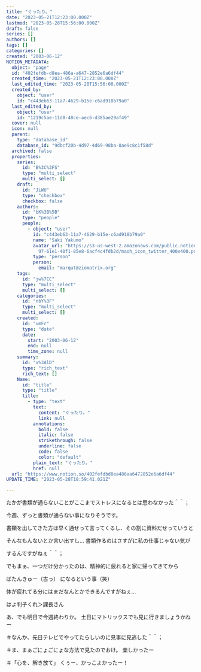 ```yaml
---
title: "ぐったり。"
date: "2023-05-21T12:23:00.000Z"
lastmod: "2023-05-28T15:56:00.000Z"
draft: false
series: []
authors: []
tags: []
categories: []
created: "2003-06-12"
NOTION_METADATA:
  object: "page"
  id: "402fefdb-d8ea-486a-a647-2852e6a6df44"
  created_time: "2023-05-21T12:23:00.000Z"
  last_edited_time: "2023-05-28T15:56:00.000Z"
  created_by:
    object: "user"
    id: "c443eb63-11a7-4629-b15e-c6ad918b79a0"
  last_edited_by:
    object: "user"
    id: "1219c5ae-11d8-48ce-aec6-d385ae29af49"
  cover: null
  icon: null
  parent:
    type: "database_id"
    database_id: "9dbcf20b-4d97-4d69-98ba-8ae9c8c1f58d"
  archived: false
  properties:
    series:
      id: "B%3C%3FS"
      type: "multi_select"
      multi_select: []
    draft:
      id: "JiWU"
      type: "checkbox"
      checkbox: false
    authors:
      id: "bK%3B%5B"
      type: "people"
      people:
        - object: "user"
          id: "c443eb63-11a7-4629-b15e-c6ad918b79a0"
          name: "Saki Yakumo"
          avatar_url: "https://s3-us-west-2.amazonaws.com/public.notion-static.com/3ad1c4\
            97-61e1-48f1-85e8-6acf4c4fdb2d/maoh_icon_twitter_400x400.png"
          type: "person"
          person:
            email: "marqut@ziomatrix.org"
    tags:
      id: "jw%7CC"
      type: "multi_select"
      multi_select: []
    categories:
      id: "nbY%3F"
      type: "multi_select"
      multi_select: []
    created:
      id: "vmFr"
      type: "date"
      date:
        start: "2003-06-12"
        end: null
        time_zone: null
    summary:
      id: "x%3AlD"
      type: "rich_text"
      rich_text: []
    Name:
      id: "title"
      type: "title"
      title:
        - type: "text"
          text:
            content: "ぐったり。"
            link: null
          annotations:
            bold: false
            italic: false
            strikethrough: false
            underline: false
            code: false
            color: "default"
          plain_text: "ぐったり。"
          href: null
  url: "https://www.notion.so/402fefdbd8ea486aa6472852e6a6df44"
UPDATE_TIME: "2023-05-28T18:59:41.021Z"

---
```

<link rel="stylesheet" href="https://cdn.jsdelivr.net/npm/katex@0.16.2/dist/katex.min.css" integrity="sha384-bYdxxUwYipFNohQlHt0bjN/LCpueqWz13HufFEV1SUatKs1cm4L6fFgCi1jT643X" crossorigin="anonymous">


たかが書類が通らないことがここまでストレスになるとは思わなかった＾＾；


今週、ずっと書類が通らない事になりそうです。


書類を出してきた方は早く通せって言ってくるし、その割に資料だせっていうと


そんなもんないとか言い出すし… 書類作るのはさすがに私の仕事じゃない気が


するんですがねぇ＾＾；


でもまぁ、一つだけ分かったのは、精神的に疲れると家に帰ってきてから


ばたんきゅー（古っ） になるという事（笑）


体が疲れてる分にはまだなんとかできるんですがねぇ…


はよ判子くれ＞課長さん


あ、でも明日で今週終わりか。 土日にマトリックスでも見に行きましょうかねー


＃なんか、先日テレビでやってたらしいのに見事に見逃した＾＾；


＃ま、まぁごにょごにょな方法で見たのでおけ。 楽しかったー


＃「心を、解き放て」 くぅー、かっこよかったー！

